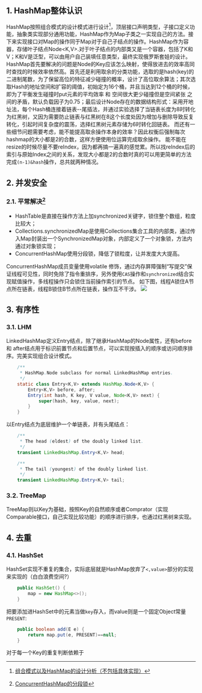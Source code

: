 ## 1. HashMap整体认识
HashMap按照组合模式的设计模式进行设计[^组合模式]，顶层接口声明类型，子接口定义功能，抽象类实现部分通用功能，HashMap作为Map子类之一实现自己的方法。接下来实现接口对Map的操作同于Map对于自己子结点的操作。HashMap作为容器，存储叶子结点Node<K,V>.对于叶子结点的内部类又是一个容器，包括了K和V；K和V是泛型，可以由用户自己装填任意类型，最终实现俄罗斯套娃的设计。
HashMap首先要解决的问题是Node的Key应该怎么映射，使得放进去的效率高同时查找的时候效率依然高。首先还是利用取余的分类功能，选取的是hash(key)的二进制尾数，为了保留高位的特征减少碰撞的概率，设计了高位取余算法；其次选取Hash的地址空间和扩容的阈值，初始定为16个桶，并且当达到12个桶的时候，即为了平衡发生碰撞时put元素的平均效率 和 空间很大更少碰撞但是空间紧张 之间的矛盾，默认负载因子为0.75；最后设计Node存在的数据结构形式：采用开地址法，每个Hash桶连接着链表--尾插法，并通过实验选择了当链表长度为8时转化为红黑树，又因为需要防止链表与红黑树在8这个长度处因为增加与删除导致反复转化，引起时间复杂度的震荡，选择红黑树元素存储为6时转化回链表。
而还有一些细节问题需要考虑，能不能提高取余操作本身的效率？因此权衡后强制每次hashmap的大小都是2的合数，这样方便使用位运算完成取余操作。
能不能在resize的时候尽量不要reIndex，因为都再搞一遍真的感觉累。所以找reIndex后的索引与原始Index之间的关系，发现大小都是2的合数时真的可以用更简单的方法完成`(n-1)&hash`操作，总共就两种情况。


[^组合模式]:[组合模式以及HashMap的设计分析（不包括具体实现）](http://www.manongjc.com/detail/17-vpesnqkfshssbzf.html)

## 2. 并发安全
### 2.1. 平常解决[^CHM]
- HashTable是直接在操作方法上加synchronized关键字，锁住整个数组，粒度比较大；
- Collections.synchronizedMap是使用Collections集合工具的内部类，通过传入Map封装出一个SynchronizedMap对象，内部定义了一个对象锁，方法内通过对象锁实现；
- ConcurrentHashMap使用分段锁，降低了锁粒度，让并发度大大提高。

ConcurrentHashMap成员变量使用volatile 修饰，通过内存屏障强制“写提交”保证线程可见性，同时免除了指令重排序，另外使用`CAS`操作和`synchronized`结合实现赋值操作，多线程操作只会锁住当前操作索引的节点。
如下图，线程A锁住A节点所在链表，线程B锁住B节点所在链表，操作互不干涉。
![](https://gitee.com/istarwyh/images/raw/master/1600074100_20200914150224213_24914.png)


[^CHM]: [ConcurrentHashMap的分段锁](https://blog.csdn.net/mrchaochao/article/details/106340059?utm_medium=distribute.pc_relevant.none-task-blog-BlogCommendFromMachineLearnPai2-7.channel_param&depth_1-utm_source=distribute.pc_relevant.none-task-blog-BlogCommendFromMachineLearnPai2-7.channel_param)

## 3. 有序性
### 3.1. LHM
LinkedHashMap定义Entry结点，除了继承HashMap的Node属性，还有before 和 after结点用于标识前置节点和后置节点，可以实现按插入的顺序或访问顺序排序。完美实现组合设计模式。
```java
    /**
     * HashMap.Node subclass for normal LinkedHashMap entries.
     */
    static class Entry<K,V> extends HashMap.Node<K,V> {
        Entry<K,V> before, after;
        Entry(int hash, K key, V value, Node<K,V> next) {
            super(hash, key, value, next);
        }
    }
```
以Entry结点为底层维护一个单链表，并有头尾结点：
```java
    /**
     * The head (eldest) of the doubly linked list.
     */
    transient LinkedHashMap.Entry<K,V> head;

    /**
     * The tail (youngest) of the doubly linked list.
     */
    transient LinkedHashMap.Entry<K,V> tail;
```
### 3.2. TreeMap
TreeMap则以Key为基础，按照Key的自然顺序或者Comprator（实现Comparable接口，自己实现比较功能）的顺序进行排序，也通过红黑树来实现。
## 4. 去重
### 4.1. HashSet
HashSet实现不重复的集合，实际底层就是HashMap放弃了`<,value>`部分的实现来实现的（白白浪费空间?）
```java
    public HashSet() {
        map = new HashMap<>();
    }
```
把要添加进HashSet中的元素当做`key`存入，而value则是一个固定Object常量`PRESENT`:
```java
    public boolean add(E e) {
        return map.put(e, PRESENT)==null;
    }

```
对于每一个Key的重复判断依赖于